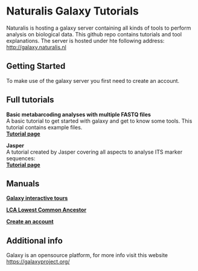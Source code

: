 # Naturalis Galaxy Tutorials
Naturalis is hosting a galaxy server containing all kinds of tools to perform analysis on biological data. This github repo contains tutorials and tool explanations. The server is hosted under hte following address: http://galaxy.naturalis.nl

## Getting Started
To make use of the galaxy server you first need to create an account. 

## Full tutorials
**Basic metabarcoding analyses with multiple FASTQ files** <br />
A basic tutorial to get started with galaxy and get to know some tools. This tutorial contains example files.<br />
**[Tutorial page](https://github.com/naturalis/naturalis-galaxy-tutorials/tree/master/Basic%20metabarcoding)**
<br />

**Jasper** <br />
A tutorial created by Jasper covering all aspects to analyse ITS marker sequences:<br />
**[Tutorial page](https://github.com/naturalis/naturalis-galaxy-tutorials/tree/master/Jasper)**

## Manuals
**[Galaxy interactive tours](https://github.com/naturalis/naturalis-galaxy-tutorials/tree/master/Galaxy%20interactive%20tours)**

**[LCA Lowest Common Ancestor](https://github.com/naturalis/naturalis-galaxy-tutorials/tree/master/LCA%20Lowest%20Common%20Ancestor)**

**[Create an account](https://github.com/naturalis/naturalis-galaxy-tutorials/tree/master/Create%20account)**

## Additional info
Galaxy is an opensource platform, for more info visit this website https://galaxyproject.org/
